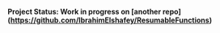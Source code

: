 **Project Status: Work in progress on [another repo] (https://github.com/IbrahimElshafey/ResumableFunctions)**

